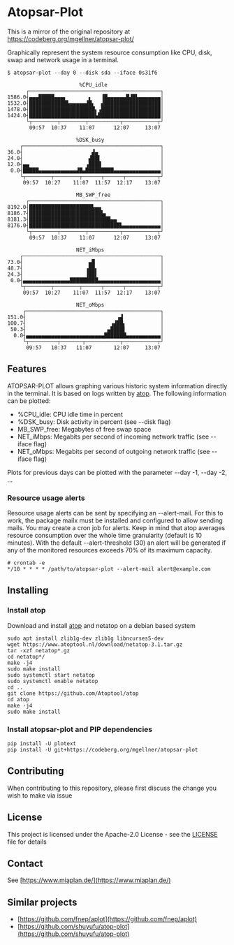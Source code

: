 # Atopsar-Plot

This is a mirror of the original repository at https://codeberg.org/mgellner/atopsar-plot/

Graphically represent the system resource consumption like CPU, disk, swap and network usage in a terminal.

```
$ atopsar-plot --day 0 --disk sda --iface 0s31f6

                       %CPU_idle                  
      ┌──────────────────────────────────────────┐
1586.0┤▄▄▄█████▄▄▄▖       ▖   ▐█▄▄▄▄▄▄█▟█▙▄▄▄▄▄▄▄│
1532.0┤████████████▙▄▄▄▄▄▟█▖  ▟██████████████████│
1478.0┤█████████████████████▖▗███████████████████│
1424.0┤█████████████████████▙████████████████████│
      └┬────────┬────────┬──────────┬───────────┬┘
       09:57  10:37    11:07      12:07     13:07 

                      %DSK_busy                   
    ┌────────────────────────────────────────────┐
36.0┤                      ▟▄                    │
24.0┤                     ▟██▌                   │
12.0┤▄▄                  ▗████                   │
 0.0┤█████▄▄▄▄▄▄▄▄▄▄▄▄▟█▄█████████▄▄▄▄▄▄▄▄▄▄▄▄▄▄▄│
    └┬────────┬────────┬──────┬──────┬──────────┬┘
     09:57  10:27    11:07  11:57  12:17    13:07 

                      MB_SWP_free                 
      ┌──────────────────────────────────────────┐
8192.0┤████████████████████▙▄▄                   │
8186.7┤███████████████████████▙▖                 │
8181.3┤██████████████████████████▄▄              │
8176.0┤█████████████████████████████▙▄▄▄▄▄▄▄▄▄▄▄▄│
      └┬────────┬────────┬──────────┬───────────┬┘
       09:57  10:37    11:07      12:07     13:07 

                      NET_iMbps                   
    ┌────────────────────────────────────────────┐
73.0┤                     ▄█                     │
48.7┤                    ▗██▖                    │
24.3┤                    ▐██▌                    │
 0.0┤▄▄▄▄▄▄▄▄▄▄▄▄▄▄▄█████████▄▄▄▄▄▄▄▄▄▄▄▄▄▄▄▄▄▄▄▄│
    └┬────────┬────────┬──────┬──────┬──────────┬┘
     09:57  10:27    11:07  11:57  12:17    13:07 

                      NET_oMbps                   
     ┌───────────────────────────────────────────┐
151.0┤                             ▗▟            │
100.7┤                           ▗▟██▖           │
 50.3┤                          ▄████▌           │
  0.0┤▄▄▄▄▄▄▄▄▄▄▄▄▄▄▄▄▄▄▄▄▄▄▄▄▄███████▄▄▄▄▄▄▄▄▄▄▄│
     └┬─────────┬───────┬───────────┬───────────┬┘
      09:57   10:37   11:07       12:07     13:07 
```

## Features

ATOPSAR-PLOT allows graphing various historic system information directly in the terminal. It is based on logs written 
by [atop](https://github.com/Atoptool/atop). The following information can be plotted:

* %CPU_idle: CPU idle time in percent
* %DSK_busy: Disk activity in percent (see --disk flag)
* MB_SWP_free: Megabytes of free swap space
* NET_iMbps: Megabits per second of incoming network traffic (see --iface flag)
* NET_oMbps: Megabits per second of outgoing network traffic (see --iface flag)

Plots for previous days can be plotted with the parameter --day -1, --day -2, ...

### Resource usage alerts

Resource usage alerts can be sent by specifying an --alert-mail. For this to work, the package mailx must be installed
and configured to allow sending mails. You may create a cron job for alerts. Keep in mind that atop averages resource
consumption over the whole time granularity (default is 10 minutes). With the default --alert-threshold (30) an alert
will be generated if any of the monitored resources exceeds 70% of its maximum capacity.

    # crontab -e
    */10 * * * * /path/to/atopsar-plot --alert-mail alert@example.com

## Installing

### Install atop

Download and install [atop](https://www.atoptool.nl/downloadatop.php) and netatop on a debian based system

    sudo apt install zlib1g-dev zlib1g libncurses5-dev
    wget https://www.atoptool.nl/download/netatop-3.1.tar.gz
    tar -xzf netatop*.gz
    cd netatop*/
    make -j4
    sudo make install
    sudo systemctl start netatop
    sudo systemctl enable netatop
    cd ..
    git clone https://github.com/Atoptool/atop
    cd atop
    make -j4
    sudo make install

### Install atopsar-plot and PIP dependencies

    pip install -U plotext
    pip install -U git+https://codeberg.org/mgellner/atopsar-plot

## Contributing

When contributing to this repository, please first discuss the change you wish to make via issue

## License

This project is licensed under the Apache-2.0 License - see the [LICENSE](LICENSE) file for details

## Contact

See [https://www.miaplan.de/](https://www.miaplan.de/)

## Similar projects

* [https://github.com/fnep/aplot](https://github.com/fnep/aplot)
* [https://github.com/shuyufu/atop-plot](https://github.com/shuyufu/atop-plot)

